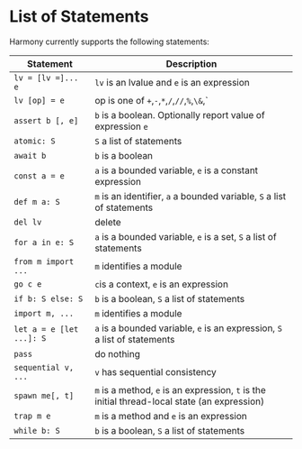 # List of Statements

Harmony currently supports the following statements:

| Statement | Description |
| ------ | ------- |
| `lv = [lv =]... e` | `lv` is an lvalue and `e` is an expression |
| `lv [op] = e` | op is one of `+`,`-`,`*`,`/`,`//`,`%`,`\&`,`|`,`\^`,`and`, and `or` |
| `assert b [, e]` | `b` is a boolean. Optionally report value of expression `e` |
| `atomic: S` | `S` a list of statements |
| `await b` | `b` is a boolean |
| `const a = e` | `a` is a bounded variable, `e` is a constant expression |
| `def m a: S` | `m` is an identifier, `a` a bounded variable, `S` a list of statements |
| `del lv` | delete |
| `for a in e: S` | `a` is a bounded variable, `e` is a set, `S` a list of statements |
| `from m import ...` | `m` identifies a module |
| `go c e` | `c`is a context, `e` is an expression |
| `if b: S else: S` | `b` is a boolean, `S` a list of statements |
| `import m, ...` | `m` identifies a module |
| `let a = e [let ...]: S` | `a` is a bounded variable, `e` is an expression, `S` a list of statements |
| `pass` | do nothing |
| `sequential v, ...` | `v` has sequential consistency |
| `spawn me[, t]` | `m` is a method, `e` is an expression, `t` is the initial thread-local state (an expression) |
| `trap m e` | `m` is a method and `e` is an expression |
| `while b: S` | `b` is a boolean, `S` a list of statements |

<br />